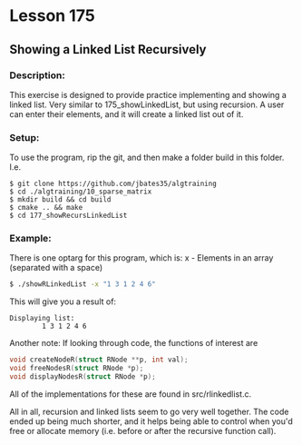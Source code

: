 # Lesson 175
## Showing a Linked List Recursively
### Description:
This exercise is designed to provide practice implementing and showing a linked list. Very similar to 175_showLinkedList, but using recursion. A user can enter their elements, and it will create a linked list out of it.
### Setup: 
To use the program, rip the git, and then make a folder build in this folder. I.e.
```
$ git clone https://github.com/jbates35/algtraining
$ cd ./algtraining/10_sparse_matrix
$ mkdir build && cd build
$ cmake .. && make
$ cd 177_showRecursLinkedList 
```
### Example:
There is one optarg for this program, which is:
x - Elements in an array (separated with a space)
```bash
$ ./showRLinkedList -x "1 3 1 2 4 6"
```
This will give you a result of:
```
Displaying list:
        1 3 1 2 4 6 
```
Another note: If looking through code, the functions of interest are 
```c
void createNodeR(struct RNode **p, int val);
void freeNodesR(struct RNode *p);
void displayNodesR(struct RNode *p);
```
All of the implementations for these are found in src/rlinkedlist.c. 

All in all, recursion and linked lists seem to go very well together. The code ended up being much shorter, and it helps being able to control when you'd free or allocate memory (i.e. before or after the recursive function call).